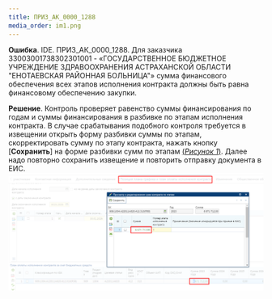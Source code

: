 ```yaml
---
title: ПРИЗ_АК_0000_1288
media_order: im1.png
---
```


**Ошибка**.
IDE. ПРИЗ_АК_0000_1288. Для заказчика 33003001738302301001 - «ГОСУДАРСТВЕННОЕ БЮДЖЕТНОЕ УЧРЕЖДЕНИЕ ЗДРАВООХРАНЕНИЯ АСТРАХАНСКОЙ ОБЛАСТИ "ЕНОТАЕВСКАЯ РАЙОННАЯ БОЛЬНИЦА"» сумма финансового обеспечения всех этапов исполнения контракта должны быть равна финансовому обеспечению закупки.

**Решение**.
Контроль проверяет равенство суммы финансирования по годам и суммы финансирования в разбивке по этапам исполнения контракта. В случае срабатывания подобного контроля требуется в извещении открыть форму разбивки суммы по этапам, скорректировать сумму по этапу контракта, нажать кнопку [**Сохранить**] на форме разбивки сумм по этапам [(*Рисунок 1*)](#ris-1). Далее надо повторно сохранить извещение и повторить отправку документа в ЕИС.
![Рисунок 1. Разбивка сумм по этапам](im1.png?id=ris-1)